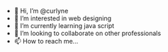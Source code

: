 - 👋 Hi, I’m @curlyne
- 👀 I’m interested in web designing
- 🌱 I’m currently learning java script 
- 💞️ I’m looking to collaborate on other professionals
- 📫 How to reach me... 

<!---
curlyne/curlyne is a ✨ special ✨ repository because its `README.md` (this file) appears on your GitHub profile.
You can click the Preview link to take a look at your changes.
--->
